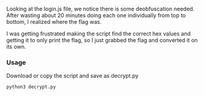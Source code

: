 Looking at the login.js file, we notice there is some deobfuscation needed.  After wasting about 20 minutes doing each one individually from top to bottom, I realized where the flag was.

I was getting frustrated making the script find the correct hex values and getting it to only print the flag, so I just grabbed the flag and converted it on its own.

### Usage
Download or copy the script and save as decrypt.py
```
python3 decrypt.py
```
